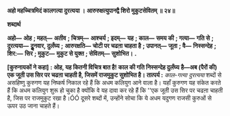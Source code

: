 **अहो महच्चित्रमिदं कालगत्या दुरत्यया ।** **आरुरुक्षत्युपानद्वै शिरो मुकुटसेवितम् ॥ २४॥** 

**शब्दार्थ** 

**अहो—** **ओह** **; महत्—** **अतीव** **; चित्रम्—** **आश्चर्य** **; इदम्—** **यह** **; काल—** **समय की** **; गत्या—** **गति से** **; दुरत्यया—** **दुॢनवार, दुर्लंघ्य** **;** **आरुरक्षति—** **चोटी पर चढऩा चाहता है** **; उपानत्—** **जूता** **; वै—** **निस्सन्देह** **; शिर:—** **सिर** **; मुकुट—** **मुकुट से युक्त** **; सेवितम्—** **सुशोभित।** **.** 

**[कुरुनायकों ने कहा] : ओह, यह कितनी विचित्र बात है! काल की गति निस्सन्देह दुर्लंघ्य** **है—अब (पैरों की) एक जूती उस सिर पर चढऩा चाहती है, जिसमें राजमुकुट सुशोभित है।** **तात्पर्य :** *काल-गत्या दुरत्यया* शब्दों से असहिष्णु कुरुगण यह निष्कर्ष निकाल रहे हैं कि अधम कलियुग आने वाला है। यहाँ कुरुगण यह संकेत करते हैं कि अधम कलियुग शुरू हो चुका है क्योंकि वे यह दावा कर रहे हैं कि ''एक जूती उस सिर पर चढऩा चाहती है, जिस पर राजमुकुट रखा है।ÓÓ दूसरे शब्दों में, उन्होंने सोचा कि ये अधम यदुगण राजसी कुरुओं से ऊपर उठ जाना चाहते हैं।  